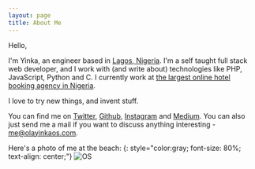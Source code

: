```yaml
---
layout: page
title: About Me 
---
```


Hello, 

I'm Yinka, an engineer based in [Lagos, Nigeria](https://en.wikipedia.org/wiki/Lagos). I'm a self taught full stack web developer, and I work with (and write about) technologies like PHP, JavaScript, Python and C. I currently work at [the largest online hotel booking agency in Nigeria](https://hotels.ng).

I love to try new things, and invent stuff.

You can find me on [Twitter](http://twitter.com/olayinkaos), [Github](http://github.com/olayinkaos), [Instagram](http://instagram.com/olayinkaos) and [Medium](http://medium.com/@olayinka.omole). You can also just send me a mail if you want to discuss anything interesting - [me@olayinkaos.com](mailto:me@olayinkaos.com).

Here's a photo of me at the beach:
{: style="color:gray; font-size: 80%; text-align: center;"}
![OS](https://pbs.twimg.com/profile_images/801365956748570625/K7bPzgs6.jpg)
